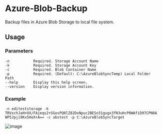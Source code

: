 # Azure-Blob-Backup
Backup files in Azure Blob Storage to local file system.

## Usage

### Parameters

```
-n           Required. Storage Account Name
-k           Required. Storage Account Key
-c           Required. Blob Container Name
-p           Required. (Default: C:\AzureBlobSyncTemp) Local Folder Path
--help       Display this help screen.
--version    Display version information.
```

### Example

`
-n editeststorage -k TRVxchJaH+UX/FAjeqs2+SGosPQ0lZ82DxNpuc2BESn31gugx3fN3uHcP0WAfiD97CPN8AWP5Jpji9Kx5HoX+A== -c abstest -p C:\AzureBlobSyncTarget
`

![image](https://raw.githubusercontent.com/EdiWang/Azure-Blob-Backup/master/screenshots/sc1.png)
